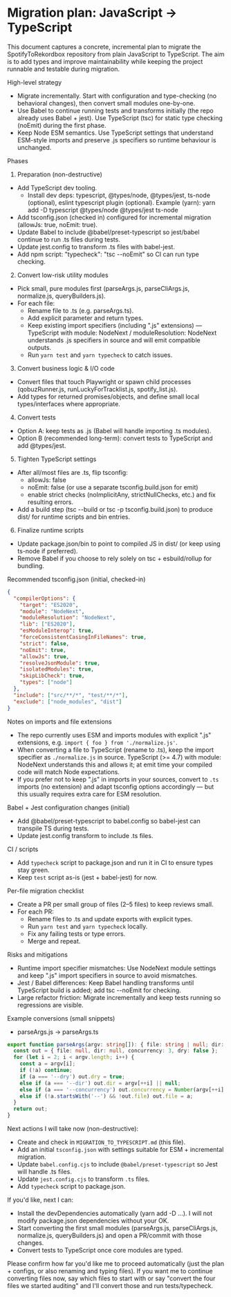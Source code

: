 # Migration plan: JavaScript -> TypeScript

This document captures a concrete, incremental plan to migrate the SpotifyToRekordbox repository from plain JavaScript to TypeScript. The aim is to add types and improve maintainability while keeping the project runnable and testable during migration.

High-level strategy

- Migrate incrementally. Start with configuration and type-checking (no behavioral changes), then convert small modules one-by-one.
- Use Babel to continue running tests and transforms initially (the repo already uses Babel + jest). Use TypeScript (tsc) for static type checking (noEmit) during the first phase.
- Keep Node ESM semantics. Use TypeScript settings that understand ESM-style imports and preserve .js specifiers so runtime behaviour is unchanged.

Phases

1) Preparation (non-destructive)
  - Add TypeScript dev tooling.
    - Install dev deps: typescript, @types/node, @types/jest, ts-node (optional), eslint typescript plugin (optional).
      Example (yarn):
        yarn add -D typescript @types/node @types/jest ts-node
  - Add tsconfig.json (checked in) configured for incremental migration (allowJs: true, noEmit: true).
  - Update Babel to include @babel/preset-typescript so jest/babel continue to run .ts files during tests.
  - Update jest.config to transform .ts files with babel-jest.
  - Add npm script: "typecheck": "tsc --noEmit" so CI can run type checking.

2) Convert low-risk utility modules
  - Pick small, pure modules first (parseArgs.js, parseCliArgs.js, normalize.js, queryBuilders.js).
  - For each file:
    - Rename file to .ts (e.g. parseArgs.ts).
    - Add explicit parameter and return types.
    - Keep existing import specifiers (including ".js" extensions) — TypeScript with module: NodeNext / moduleResolution: NodeNext understands .js specifiers in source and will emit compatible outputs.
    - Run `yarn test` and `yarn typecheck` to catch issues.

3) Convert business logic & I/O code
  - Convert files that touch Playwright or spawn child processes (qobuzRunner.js, runLuckyForTracklist.js, spotify_list.js).
  - Add types for returned promises/objects, and define small local types/interfaces where appropriate.

4) Convert tests
  - Option A: keep tests as .js (Babel will handle importing .ts modules).
  - Option B (recommended long-term): convert tests to TypeScript and add @types/jest.

5) Tighten TypeScript settings
  - After all/most files are .ts, flip tsconfig:
    - allowJs: false
    - noEmit: false (or use a separate tsconfig.build.json for emit)
    - enable strict checks (noImplicitAny, strictNullChecks, etc.) and fix resulting errors.
  - Add a build step (tsc --build or tsc -p tsconfig.build.json) to produce dist/ for runtime scripts and bin entries.

6) Finalize runtime scripts
  - Update package.json/bin to point to compiled JS in dist/ (or keep using ts-node if preferred).
  - Remove Babel if you choose to rely solely on tsc + esbuild/rollup for bundling.

Recommended tsconfig.json (initial, checked-in)

```json
{
  "compilerOptions": {
    "target": "ES2020",
    "module": "NodeNext",
    "moduleResolution": "NodeNext",
    "lib": ["ES2020"],
    "esModuleInterop": true,
    "forceConsistentCasingInFileNames": true,
    "strict": false,
    "noEmit": true,
    "allowJs": true,
    "resolveJsonModule": true,
    "isolatedModules": true,
    "skipLibCheck": true,
    "types": ["node"]
  },
  "include": ["src/**/*", "test/**/*"],
  "exclude": ["node_modules", "dist"]
}
```

Notes on imports and file extensions

- The repo currently uses ESM and imports modules with explicit ".js" extensions, e.g. `import { foo } from './normalize.js'`.
- When converting a file to TypeScript (rename to .ts), keep the import specifier as `./normalize.js` in source. TypeScript (>= 4.7) with module: NodeNext understands this and allows it; at emit time your compiled code will match Node expectations.
- If you prefer not to keep ".js" in imports in your sources, convert to `.ts` imports (no extension) and adapt tsconfig options accordingly — but this usually requires extra care for ESM resolution.

Babel + Jest configuration changes (initial)

- Add @babel/preset-typescript to babel.config so babel-jest can transpile TS during tests.
- Update jest.config transform to include .ts files.

CI / scripts

- Add `typecheck` script to package.json and run it in CI to ensure types stay green.
- Keep `test` script as-is (jest + babel-jest) for now.

Per-file migration checklist

- Create a PR per small group of files (2–5 files) to keep reviews small.
- For each PR:
  - Rename files to .ts and update exports with explicit types.
  - Run `yarn test` and `yarn typecheck` locally.
  - Fix any failing tests or type errors.
  - Merge and repeat.

Risks and mitigations

- Runtime import specifier mismatches: Use NodeNext module settings and keep ".js" import specifiers in source to avoid mismatches.
- Jest / Babel differences: Keep Babel handling transforms until TypeScript build is added; add tsc --noEmit for checking.
- Large refactor friction: Migrate incrementally and keep tests running so regressions are visible.

Example conversions (small snippets)

- parseArgs.js → parseArgs.ts
```ts
export function parseArgs(argv: string[]): { file: string | null; dir: string | null; concurrency: number; dry: boolean } {
  const out = { file: null, dir: null, concurrency: 3, dry: false };
  for (let i = 2; i < argv.length; i++) {
    const a = argv[i];
    if (!a) continue;
    if (a === '--dry') out.dry = true;
    else if (a === '--dir') out.dir = argv[++i] || null;
    else if (a === '--concurrency') out.concurrency = Number(argv[++i] || 3);
    else if (!a.startsWith('--') && !out.file) out.file = a;
  }
  return out;
}
```

Next actions I will take now (non-destructive):

- Create and check in `MIGRATION_TO_TYPESCRIPT.md` (this file).
- Add an initial `tsconfig.json` with settings suitable for ESM + incremental migration.
- Update `babel.config.cjs` to include `@babel/preset-typescript` so Jest will handle .ts files.
- Update `jest.config.cjs` to transform `.ts` files.
- Add `typecheck` script to package.json.

If you'd like, next I can:

- Install the devDependencies automatically (yarn add -D ...). I will not modify package.json dependencies without your OK.
- Start converting the first small modules (parseArgs.js, parseCliArgs.js, normalize.js, queryBuilders.js) and open a PR/commit with those changes.
- Convert tests to TypeScript once core modules are typed.

Please confirm how far you'd like me to proceed automatically (just the plan + configs, or also renaming and typing files). If you want me to continue converting files now, say which files to start with or say "convert the four files we started auditing" and I'll convert those and run tests/typecheck.
